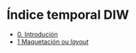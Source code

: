 # Índice temporal DIW

- [0. Introdución](./0-introducion.md)
- [1 Maquetación ou _layout_](./1-maquetacion-ou-layout.md)
